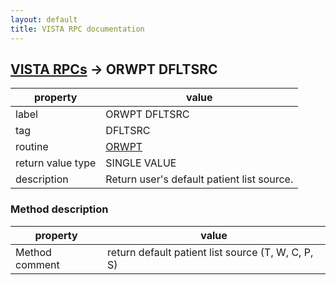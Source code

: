 ```yaml
---
layout: default
title: VISTA RPC documentation
---
```




## [VISTA RPCs](TableOfContent.md) &#8594; ORWPT DFLTSRC 

 property | value 
--- | --- 
 label | ORWPT DFLTSRC
 tag | DFLTSRC
 routine | [ORWPT](http://code.osehra.org/dox/Routine_ORWPT_source.html)
 return value type | SINGLE VALUE
 description | Return user's default patient list source.


### Method description

 property | value 
--- | --- 
 Method comment | return default patient list source (T, W, C, P, S)